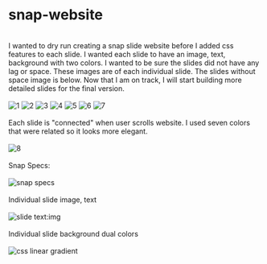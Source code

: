 # snap-website
\
I wanted to dry run creating a snap slide website before I added css features to each slide. 
I wanted each slide to have an image, text, background with two colors. 
I wanted to be sure the slides did not have any lag or space. These images are of each individual slide. 
The slides without space image is below. Now that I am on track, I will start building more detailed slides
for the final version.
\
\
![1](https://github.com/JCPTrevillian/snap-website/assets/95890754/04d56efe-63b6-4dfb-9959-70560708c13b)
![2](https://github.com/JCPTrevillian/snap-website/assets/95890754/49aa18a8-855a-4714-a64d-742aac8009e5)
![3](https://github.com/JCPTrevillian/snap-website/assets/95890754/d236d321-84b0-4c6a-816e-fd71ece2e883)
![4](https://github.com/JCPTrevillian/snap-website/assets/95890754/68b1fc5f-74d3-4298-bd7e-06b10a2af0fb)
![5](https://github.com/JCPTrevillian/snap-website/assets/95890754/5955edaa-67bb-4e77-98b3-06003601c028)
![6](https://github.com/JCPTrevillian/snap-website/assets/95890754/0d24ae83-538f-4024-98b2-bc7bbb8cd535)
![7](https://github.com/JCPTrevillian/snap-website/assets/95890754/7dbb66be-8637-4efb-8cd5-8a924b041e30)
\
\
Each slide is "connected" when user scrolls website. I used seven colors that were related so it looks more elegant. 
\
\
![8](https://github.com/JCPTrevillian/snap-website/assets/95890754/cfaa1081-63cb-4579-85a7-5f5785455dc1)
\
\
Snap Specs:
\
\
![snap specs](https://github.com/JCPTrevillian/snap-website/assets/95890754/ba8b4a02-30ff-4af2-b23b-be6858f8ed2c)
\
\
Individual slide image, text
\
\
![slide text:img](https://github.com/JCPTrevillian/snap-website/assets/95890754/f01706f2-3d99-4fae-b367-bd5e0045aa9b)
\
\
Individual slide background dual colors
\
\
![css linear gradient](https://github.com/JCPTrevillian/snap-website/assets/95890754/153b1a69-de21-4aee-a6dd-efa8d73d085d)
